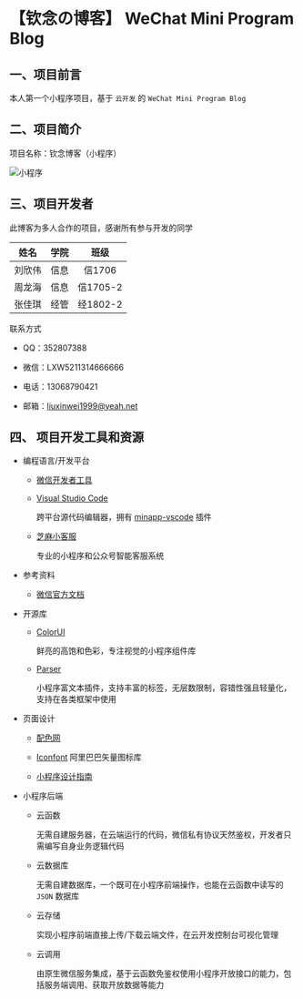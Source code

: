 # 【钦念の博客】 WeChat Mini Program Blog

## 一、项目前言

本人第一个小程序项目，基于 `云开发` 的 `WeChat Mini Program Blog`

## 二、项目简介

项目名称：钦念博客（小程序）

![小程序](https://ae01.alicdn.com/kf/H8bd159c050f645b2af1f0b201d2af888T.jpg)

## 三、项目开发者

此博客为多人合作的项目，感谢所有参与开发的同学

姓名|学院|班级
---|:--:|:---:
刘欣伟|信息|信1706
周龙海|信息|信1705-2
张佳琪|经管|经1802-2

联系方式

- QQ：352807388

- 微信：LXW5211314666666

- 电话：13068790421

- 邮箱：liuxinwei1999@yeah.net


## 四、 项目开发工具和资源

- 编程语言/开发平台

  - [微信开发者工具](https://developers.weixin.qq.com/miniprogram/dev/devtools/download.html) 

  - [Visual Studio Code](https://code.visualstudio.com/) 

    跨平台源代码编辑器，拥有 [minapp-vscode](https://github.com/wx-minapp/minapp-vscode) 插件

  - [芝麻小客服](https://login.xiaokefu.com.cn//xkf/xkfLogin?tab=scan&cookie=1&usertype=12&refresh=http://xiaokefu.com.cn)

    专业的小程序和公众号智能客服系统

- 参考资料

  - [微信官方文档](https://developers.weixin.qq.com/miniprogram/dev/framework/)

- 开源库

  - [ColorUI](https://github.com/weilanwl/ColorUI)

    鲜亮的高饱和色彩，专注视觉的小程序组件库

  - [Parser](https://github.com/jin-yufeng/Parser)

    小程序富文本插件，支持丰富的标签，无层数限制，容错性强且轻量化，支持在各类框架中使用

- 页面设计

  - [配色网](http://www.peise.net/palette/)

  - [Iconfont](https://www.iconfont.cn/) 阿里巴巴矢量图标库

  - [小程序设计指南](https://developers.weixin.qq.com/miniprogram/design/)


- 小程序后端

  - 云函数
  
    无需自建服务器，在云端运行的代码，微信私有协议天然鉴权，开发者只需编写自身业务逻辑代码

  - 云数据库
    
    无需自建数据库，一个既可在小程序前端操作，也能在云函数中读写的 `JSON` 数据库

  - 云存储
  
    实现小程序前端直接上传/下载云端文件，在云开发控制台可视化管理

  - 云调用
  
    由原生微信服务集成，基于云函数免鉴权使用小程序开放接口的能力，包括服务端调用、获取开放数据等能力


